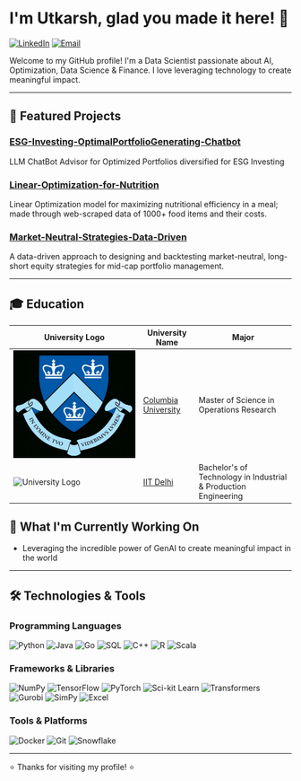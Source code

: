 # I'm Utkarsh, glad you made it here! 🍓 

[![LinkedIn](https://img.shields.io/badge/LinkedIn-Connect-blue?style=flat-square&logo=linkedin)](https://www.linkedin.com/in/utkarsh-prajapati/)
[![Email](https://img.shields.io/badge/Email-Contact-red?style=flat-square&logo=gmail)](mailto:utkarshprajapati2709@gmail.com)

Welcome to my GitHub profile! I'm a Data Scientist passionate about AI, Optimization, Data Science & Finance. I love leveraging technology to create meaningful impact.

---

## 🚀 Featured Projects

### [ESG-Investing-OptimalPortfolioGenerating-Chatbot](https://github.com/utkarshLLM/ESG-Investing-OptimalPortfolioGenerating-Chatbot)
LLM ChatBot Advisor for Optimized Portfolios diversified for ESG Investing

### [Linear-Optimization-for-Nutrition](https://github.com/utkarshLLM/Linear-Optimization-for-Nutrition)
Linear Optimization model for maximizing nutritional efficiency in a meal; made through web-scraped data of 1000+ food items and their costs.

### [Market-Neutral-Strategies-Data-Driven](https://github.com/utkarshLLM/Market-Neutral-Strategies-Data-Driven)
A data-driven approach to designing and backtesting market-neutral, long-short equity strategies for mid-cap portfolio management.

---

## 🎓 Education

| **University Logo** | **University Name** | **Major** |
|----------------------|----------------------|-----------------|
| ![University Logo](https://github.com/utkarshLLM/utkarshLLM/blob/main/CU_logo.jpg) | [Columbia University](https://www.columbia.edu/) | Master of Science in Operations Research |
| ![University Logo](https://github.com/utkarshLLM/utkarshLLM/blob/main/iitd_logo.avif) | [IIT Delhi](https://home.iitd.ac.in/) | Bachelor's of Technology in Industrial & Production Engineering |



## 🌱 What I'm Currently Working On

- Leveraging the incredible power of GenAI to create meaningful impact in the world

---

## 🛠️ Technologies & Tools

### Programming Languages
![Python](https://img.shields.io/badge/Python-3776AB?style=flat-square&logo=python&logoColor=white)
![Java](https://img.shields.io/badge/Java-007396?style=flat-square&logo=java&logoColor=white)
![Go](https://img.shields.io/badge/Go-00ADD8?style=flat-square&logo=go&logoColor=white)
![SQL](https://img.shields.io/badge/SQL-4479A1?style=flat-square&logo=postgresql&logoColor=white)
![C++](https://img.shields.io/badge/C++-00599C?style=flat-square&logo=c%2B%2B&logoColor=white)
![R](https://img.shields.io/badge/R-276DC3?style=flat-square&logo=r&logoColor=white)
![Scala](https://img.shields.io/badge/Scala-DC322F?style=flat-square&logo=scala&logoColor=white)

### Frameworks & Libraries
![NumPy](https://img.shields.io/badge/NumPy-013243?style=flat-square&logo=numpy&logoColor=white)
![TensorFlow](https://img.shields.io/badge/TensorFlow-FF6F00?style=flat-square&logo=tensorflow&logoColor=white)
![PyTorch](https://img.shields.io/badge/PyTorch-EE4C2C?style=flat-square&logo=pytorch&logoColor=white)
![Sci-kit Learn](https://img.shields.io/badge/Sci--kit%20Learn-F7931E?style=flat-square&logo=scikit-learn&logoColor=white)
![Transformers](https://img.shields.io/badge/Transformers-FF6F00?style=flat-square&logo=huggingface&logoColor=white)
![Gurobi](https://img.shields.io/badge/Gurobi-EE3524?style=flat-square&logo=gurobi&logoColor=white)
![SimPy](https://img.shields.io/badge/SimPy-3776AB?style=flat-square&logo=python&logoColor=white)
![Excel](https://img.shields.io/badge/Excel-217346?style=flat-square&logo=microsoft-excel&logoColor=white)


### Tools & Platforms
![Docker](https://img.shields.io/badge/Docker-2496ED?style=flat-square&logo=docker&logoColor=white)
![Git](https://img.shields.io/badge/Git-F05032?style=flat-square&logo=git&logoColor=white)
![Snowflake](https://img.shields.io/badge/Snowflake-29B5E8?style=flat-square&logo=snowflake&logoColor=white)

---

⭐️ Thanks for visiting my profile! ⭐️
